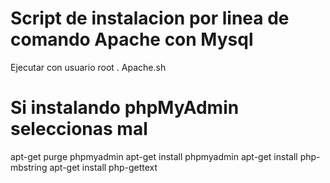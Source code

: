 # Script de instalacion por linea de comando Apache con Mysql
Ejecutar con usuario root . Apache.sh
# Si instalando phpMyAdmin seleccionas mal
apt-get purge phpmyadmin
apt-get install phpmyadmin
apt-get install php-mbstring
apt-get install php-gettext
